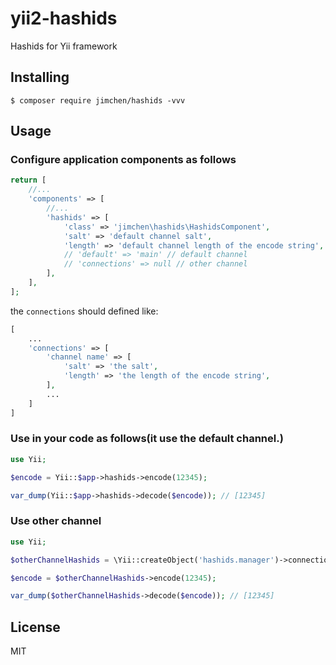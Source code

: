 # yii2-hashids

Hashids for Yii framework

## Installing

```shell
$ composer require jimchen/hashids -vvv
```

## Usage

### Configure application components as follows

```php
return [
    //...
    'components' => [
        //...
        'hashids' => [
            'class' => 'jimchen\hashids\HashidsComponent',
            'salt' => 'default channel salt',
            'length' => 'default channel length of the encode string',
            // 'default' => 'main' // default channel
            // 'connections' => null // other channel
        ],
    ],
];
```

the `connections` should defined like: 

```php
[
    ...
    'connections' => [
        'channel name' => [
            'salt' => 'the salt',
            'length' => 'the length of the encode string',
        ],
        ...
    ]
]
```

### Use in your code as follows(it use the default channel.)

```php
use Yii;

$encode = Yii::$app->hashids->encode(12345);

var_dump(Yii::$app->hashids->decode($encode)); // [12345]
```

### Use other channel

```php
use Yii;

$otherChannelHashids = \Yii::createObject('hashids.manager')->connection('channel name');

$encode = $otherChannelHashids->encode(12345);

var_dump($otherChannelHashids->decode($encode)); // [12345]
```

## License

MIT